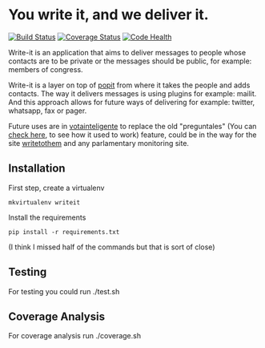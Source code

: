 You write it, and we deliver it.
================================

[![Build Status](https://travis-ci.org/ciudadanointeligente/write-it.png?branch=master)](https://travis-ci.org/ciudadanointeligente/write-it)
[![Coverage Status](https://coveralls.io/repos/ciudadanointeligente/write-it/badge.png?branch=master)](https://coveralls.io/r/ciudadanointeligente/write-it)
[![Code Health](https://landscape.io/github/ciudadanointeligente/write-it/master/landscape.png)](https://landscape.io/github/ciudadanointeligente/write-it/master)

Write-it is an application that aims to deliver messages to people whose contacts are to be private or the messages should be public, for example: members of congress. 

Write-it is a layer on top of [popit](http://popit.mysociety.org) from where it takes the people and adds contacts. The way it delivers messages is using plugins for example: mailit. And this approach allows for future ways of delivering for example: twitter, whatsapp, fax or pager.

Future uses are in [votainteligente](http://www.votainteligente.cl) to replace the old "preguntales" (You can [check here](http://municipales2012.votainteligente.cl/valdivia/preguntales), to see how it used to work) feature, could be in the way for the site [writetothem](http://www.writetothem.com/) and any parlamentary monitoring site.



Installation
------------

First step, create a virtualenv

`mkvirtualenv writeit`

Install the requirements

`pip install -r requirements.txt`

(I think I missed half of the commands but that is sort of close)

Testing
-------
For testing you could run ./test.sh

Coverage Analysis
-----------------
For coverage analysis run ./coverage.sh